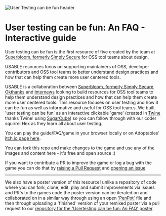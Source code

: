 ![User Testing can be fun header](https://github.com/simplysecure/usable-user-testing-can-be-fun/blob/main/Header%20graphics/ut-can-be-fun-header.png?raw=true "User Testing can be fun!")

# User testing can be fun: An FAQ - Interactive guide

User testing can be fun is the first resource of five created by the team at [Superbloom, formerly Simply Secure](https://superbloom.design/) for OSS tool teams about design.

USABLE resources focus on supporting maintainers of OSS, developer contributors and OSS tool teams to better understand design practices and how that can help them create more user centered tools.

USABLE is a collaboration between [Superbloom, formerly Simply Secure](https://superbloom.design/), [Okthanks](https://okthanks.com/) and [Internews](https://internews.org/) looking to build resources for OSS tool teams to help them understand design practices and how that can help them create more user centered tools.
This resource focuses on user testing  and how it can be fun as well as informative and useful for OSS tool team.s. We built 'user testing can be fun' as an interactive clickable 'game' (created in [Twine](https://twinery.org/) thanks Twine! using [SugarCube](https://www.motoslave.net/sugarcube/)) so you can follow through with our coder squirrel Hex as they learn all about user testing.

You can play the guide/FAQ/game in your browser locally or on Adoptables' [itch.io page here](https://adoptable.itch.io/user-testing-can-be-fun-a-guide-for-oss-developers-and-tool-teams-on-how-to-user).

You can fork this repo and make changes to the game and use any of the images and content here - it's free and open source :)

If you want to contribute a PR to improve the game or log a bug with the game you can do that by [raising a Pull Request](https://github.com/sprblm/usable-user-testing-can-be-fun/pulls) and [opening an issue](https://github.com/sprblm/adoptable-user-testing-can-be-fun/issues)

--- 

We also have a poster version of this resource! unlike a repository of code where you can fork, clone, edit, play and submit improvements via issues and PR's to the games code the poster version can be iterated on and collaborated on in a similar way through using an open ['PenPot'](https://penpot.app/) file and then through uploading a 'finished' version of your remixed poster via a pull request to our [repository for the 'Usertesting can be fun: An FAQ' poster](https://github.com/sprblm/usable-user-testing-can-be-fun-poster).
